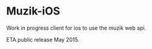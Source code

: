 # Muzik-iOS

Work in progress client for ios to use the muzik web api.


ETA public release May 2015.
